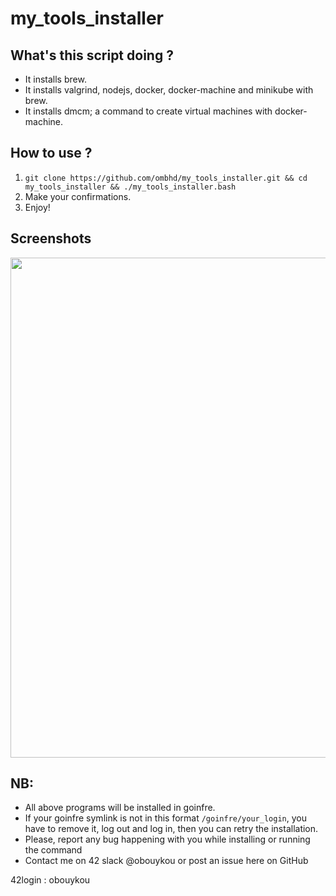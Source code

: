 # my_tools_installer


## What's this script doing ?

 -  It installs brew.   
 -  It installs valgrind, nodejs, docker, docker-machine and minikube with brew.
 -  It installs dmcm; a command to create virtual machines with docker-machine.

## How to use ?
  1.  ```git clone https://github.com/ombhd/my_tools_installer.git && cd my_tools_installer && ./my_tools_installer.bash```
  2.  Make your confirmations.
  3.  Enjoy!
  
  
## Screenshots

<img src="https://github.com/su-omb/my_tools_installer/blob/main/how-to-use-screenshot.png" width="800" />

## NB:
 -  All above programs will be installed in goinfre.
 -  If your goinfre symlink is not in this format `/goinfre/your_login`, you have to remove it, log out and log in, then you can retry the installation.
 -  Please, report any bug happening with you while installing or running the command
 -  Contact me on 42 slack @obouykou or post an issue here on GitHub

42login : obouykou
